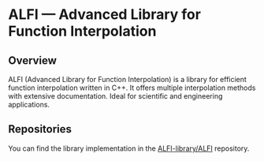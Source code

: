 # ALFI &mdash; Advanced Library for Function Interpolation

## Overview

ALFI (Advanced Library for Function Interpolation) is a library for efficient function interpolation written in C++. It offers multiple interpolation methods with extensive documentation. Ideal for scientific and engineering applications.

## Repositories

You can find the library implementation in the [ALFI-library/ALFI](https://github.com/ALFI-library/ALFI) repository.